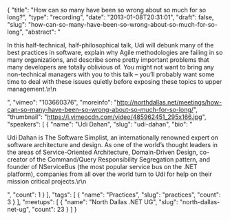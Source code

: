 {
  "title": "How can so many have been so wrong about so much for so long?",
  "type": "recording",
  "date": "2013-01-08T20:31:01",
  "draft": false,
  "slug": "how-can-so-many-have-been-so-wrong-about-so-much-for-so-long",
  "abstract": "<p>In this half-technical, half-philosophical talk, Udi will debunk many of the best practices in software, explain why Agile methodologies are failing in so many organizations, and describe some pretty important problems that many developers are totally oblivious of. You might not want to bring any non-technical managers with you to this talk – you’ll probably want some time to deal with these issues quietly before exposing these topics to upper management.\r\n</p>",
  "vimeo": "103660376",
  "moreinfo": "http://northdallas.net/meetings/how-can-so-many-have-been-so-wrong-about-so-much-for-so-long/",
  "thumbnail": "https://i.vimeocdn.com/video/485962451_295x166.jpg",
  "speakers": [
    {
      "name": "Udi Dahan",
      "slug": "udi-dahan",
      "bio": "<p>Udi Dahan is The Software Simplist, an internationally renowned expert on software architecture and design. As one of the world’s thought leaders in the areas of Service-Oriented Architecture, Domain-Driven Design, co-creator of the Command/Query Responsibility Segregation pattern, and founder of NServiceBus (the most popular service bus on the .NET platform), companies from all over the world turn to Udi for help on their mission critical projects.\r\n</p>",
      "count": 1
    }
  ],
  "tags": [
    {
      "name": "Practices",
      "slug": "practices",
      "count": 3
    }
  ],
  "meetups": [
    {
      "name": "North Dallas .NET UG",
      "slug": "north-dallas-net-ug",
      "count": 23
    }
  ]
}